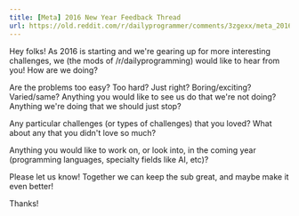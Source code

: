 ```yaml
---
title: [Meta] 2016 New Year Feedback Thread
url: https://old.reddit.com/r/dailyprogrammer/comments/3zgexx/meta_2016_new_year_feedback_thread/
---
```


Hey folks! As 2016 is starting and we're gearing up for more interesting challenges, we (the mods of /r/dailyprogramming) would like to hear from you! How are we doing?

Are the problems too easy? Too hard? Just right? Boring/exciting? Varied/same? Anything you would like to see us do that we're not doing? Anything we're doing that we should just stop?

Any particular challenges (or types of challenges) that you loved? What about any that you didn't love so much?

Anything you would like to work on, or look into, in the coming year (programming languages, specialty fields like AI, etc)?

Please let us know! Together we can keep the sub great, and maybe make it even better!

Thanks!
